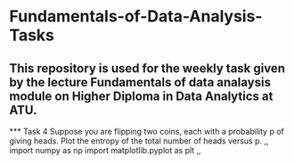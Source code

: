 # Fundamentals-of-Data-Analysis-Tasks

This repository is used for the weekly task given by the lecture 
Fundamentals of data analaysis module on Higher Diploma in Data Analytics at ATU. 
---
*** Task 4 Suppose you are flipping two coins, each with a probability p of
giving heads. Plot the entropy of the total number of heads versus
p.
,,
import numpy as np
import matplotlib.pyplot as plt
,,